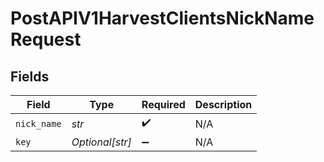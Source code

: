 # PostAPIV1HarvestClientsNickNameRequest


## Fields

| Field              | Type               | Required           | Description        |
| ------------------ | ------------------ | ------------------ | ------------------ |
| `nick_name`        | *str*              | :heavy_check_mark: | N/A                |
| `key`              | *Optional[str]*    | :heavy_minus_sign: | N/A                |